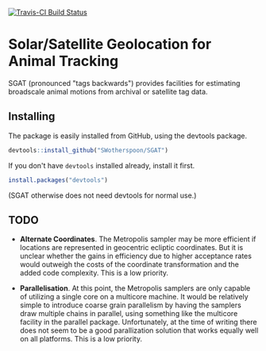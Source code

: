 [![Travis-CI Build Status](https://travis-ci.org/SWotherspoon/SGAT.svg?branch=master)](https://travis-ci.org/SWotherspoon/SGAT)

# Solar/Satellite Geolocation for Animal Tracking

SGAT (pronounced "tags backwards") provides facilities for estimating
broadscale animal motions from archival or satellite tag data.


## Installing

The package is easily installed from GitHub, using the devtools package. 

```R
devtools::install_github("SWotherspoon/SGAT")
```

If you don't have `devtools` installed already, install it first. 

```R
install.packages("devtools")
```

(SGAT otherwise does not need devtools for normal use.)


## TODO

- **Alternate Coordinates**.  The Metropolis sampler may be more
  efficient if locations are represented in geocentric ecliptic
  coordinates. But it is unclear whether the gains in efficiency due
  to higher acceptance rates would outweigh the costs of the
  coordinate transformation and the added code complexity. This is a
  low priority.

- **Parallelisation**.  At this point, the Metropolis samplers are
  only capable of utilizing a single core on a multicore machine.  It
  would be relatively simple to introduce coarse grain parallelism by
  having the samplers draw multiple chains in parallel, using
  something like the multicore facility in the parallel package.
  Unfortunately, at the time of writing there does not seem to be a
  good parallization solution that works equally well on all
  platforms.  This is a low priority.
